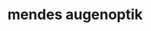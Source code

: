 ---
title: "mendes augenoptik"
url: /memmingen/mendes-augenoptik-maximilianstrasse/
shop: Optiker
---